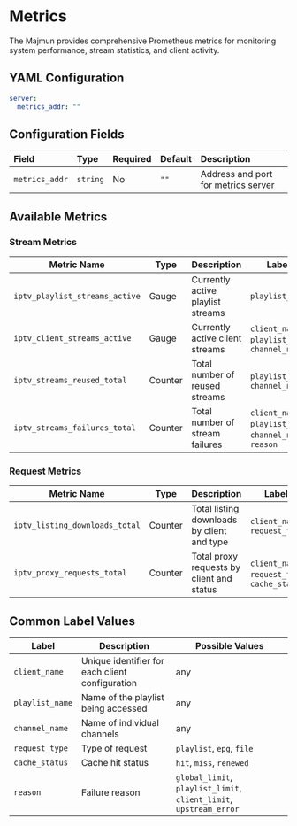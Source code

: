 # Metrics

The Majmun provides comprehensive Prometheus metrics for monitoring system performance, stream statistics, and
client activity.

## YAML Configuration

```yaml
server:
  metrics_addr: ""
```

## Configuration Fields

| Field          | Type     | Required | Default | Description                         |
|:---------------|:---------|:---------|:--------|:------------------------------------|
| `metrics_addr` | `string` | No       | `""`    | Address and port for metrics server |

## Available Metrics

### Stream Metrics

| Metric Name                    | Type    | Description                       | Labels                                                   |
|--------------------------------|---------|-----------------------------------|----------------------------------------------------------|
| `iptv_playlist_streams_active` | Gauge   | Currently active playlist streams | `playlist_name`                                          |
| `iptv_client_streams_active`   | Gauge   | Currently active client streams   | `client_name`, `playlist_name`, `channel_name`           |
| `iptv_streams_reused_total`    | Counter | Total number of reused streams    | `playlist_name`, `channel_name`                          |
| `iptv_streams_failures_total`  | Counter | Total number of stream failures   | `client_name`, `playlist_name`, `channel_name`, `reason` |

### Request Metrics

| Metric Name                    | Type    | Description                                | Labels                                        |
|--------------------------------|---------|--------------------------------------------|-----------------------------------------------|
| `iptv_listing_downloads_total` | Counter | Total listing downloads by client and type | `client_name`, `request_type`                 |
| `iptv_proxy_requests_total`    | Counter | Total proxy requests by client and status  | `client_name`, `request_type`, `cache_status` |

## Common Label Values

| Label           | Description                                     | Possible Values                                                    |
|-----------------|-------------------------------------------------|--------------------------------------------------------------------|
| `client_name`   | Unique identifier for each client configuration | any                                                                |
| `playlist_name` | Name of the playlist being accessed             | any                                                                |
| `channel_name`  | Name of individual channels                     | any                                                                |
| `request_type`  | Type of request                                 | `playlist`, `epg`, `file`                                          |
| `cache_status`  | Cache hit status                                | `hit`, `miss`, `renewed`                                           |
| `reason`        | Failure reason                                  | `global_limit`, `playlist_limit`, `client_limit`, `upstream_error` |
